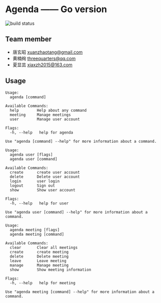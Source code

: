 # Agenda —— Go version
![build status](https://travis-ci.org/freakkid/agenda-go.svg?branch=master)

## Team member
- 唐玄昭 xuanzhaotang@gmail.com
- 黄楠绚 threequarters@qq.com
- 夏显茁 xiaxzh2015@163.com

## Usage
```
Usage:
  agenda [command]

Available Commands:
  help        Help about any command
  meeting     Manage meetings
  user        Manage user account

Flags:
  -h, --help   help for agenda

Use "agenda [command] --help" for more information about a command.
```

```
Usage:
  agenda user [flags]
  agenda user [command]

Available Commands:
  create      create user account
  delete      Delete user account
  login       user login
  logout      Sign out
  show        Show user account

Flags:
  -h, --help   help for user

Use "agenda user [command] --help" for more information about a command.
```

```
Usage:
  agenda meeting [flags]
  agenda meeting [command]

Available Commands:
  clear       Clear all meetings
  create      create meeting
  delete      Delete meeting
  leave       Leave meeting
  manage      Manage meeting
  show        Show meeting information

Flags:
  -h, --help   help for meeting

Use "agenda meeting [command] --help" for more information about a command.
```